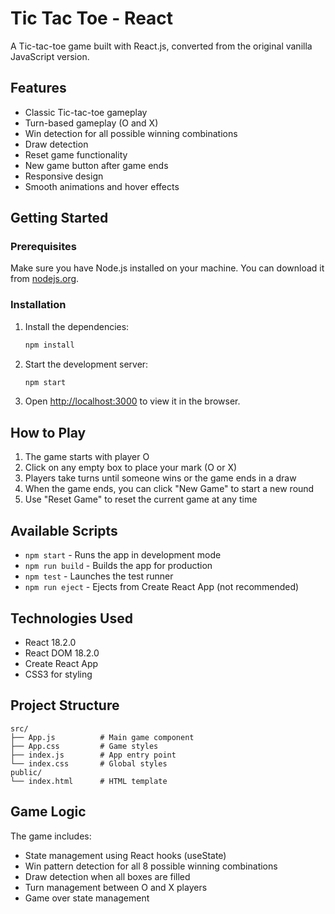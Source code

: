 # Tic Tac Toe - React

A Tic-tac-toe game built with React.js, converted from the original vanilla JavaScript version.

## Features

- Classic Tic-tac-toe gameplay
- Turn-based gameplay (O and X)
- Win detection for all possible winning combinations
- Draw detection
- Reset game functionality
- New game button after game ends
- Responsive design
- Smooth animations and hover effects

## Getting Started

### Prerequisites

Make sure you have Node.js installed on your machine. You can download it from [nodejs.org](https://nodejs.org/).

### Installation

1. Install the dependencies:
   ```bash
   npm install
   ```

2. Start the development server:
   ```bash
   npm start
   ```

3. Open [http://localhost:3000](http://localhost:3000) to view it in the browser.

## How to Play

1. The game starts with player O
2. Click on any empty box to place your mark (O or X)
3. Players take turns until someone wins or the game ends in a draw
4. When the game ends, you can click "New Game" to start a new round
5. Use "Reset Game" to reset the current game at any time

## Available Scripts

- `npm start` - Runs the app in development mode
- `npm run build` - Builds the app for production
- `npm test` - Launches the test runner
- `npm run eject` - Ejects from Create React App (not recommended)

## Technologies Used

- React 18.2.0
- React DOM 18.2.0
- Create React App
- CSS3 for styling

## Project Structure

```
src/
├── App.js          # Main game component
├── App.css         # Game styles
├── index.js        # App entry point
└── index.css       # Global styles
public/
└── index.html      # HTML template
```

## Game Logic

The game includes:
- State management using React hooks (useState)
- Win pattern detection for all 8 possible winning combinations
- Draw detection when all boxes are filled
- Turn management between O and X players
- Game over state management
